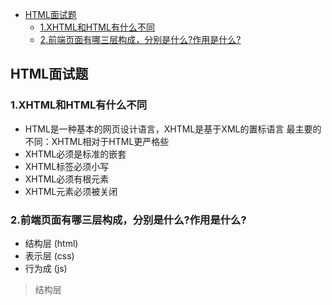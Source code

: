 <!-- TOC -->

- [HTML面试题](#html面试题)
    - [1.XHTML和HTML有什么不同](#1xhtml和html有什么不同)
    - [2.前端页面有哪三层构成，分别是什么?作用是什么?](#2前端页面有哪三层构成分别是什么作用是什么)

<!-- /TOC -->
## HTML面试题

### 1.XHTML和HTML有什么不同
* HTML是一种基本的网页设计语言，XHTML是基于XML的置标语言
最主要的不同：XHTML相对于HTML更严格些
* XHTML必须是标准的嵌套
* XHTML标签必须小写
* XHTML必须有根元素
* XHTML元素必须被关闭

### 2.前端页面有哪三层构成，分别是什么?作用是什么?
* 结构层   (html)
* 表示层   (css)
* 行为成   (js)

>结构层 
